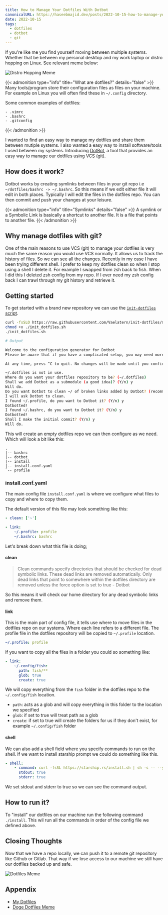 ```yaml
---
title: How to Manage Your Dotfiles With Dotbot
canonicalURL: https://haseebmajid.dev/posts/2022-10-15-how-to-manage-your-dotfiles-with-dotbot/
date: 2022-10-15
tags:
  - dotfiles
  - dotbot
  - git
---
```


If you're like me you find yourself moving between multiple systems. Whether that be between my personal
desktop and my work laptop or distro hopping on Linux. See relevant meme below:

![Distro Hopping Meme](images/distro_hopping.jpg)

{{< admonition type="info" title="What are dotfiles?" details="false" >}}
Many tools/program store their configuration files as files on your machine.
For example on Linux you will often find these in `~/.config` directory.

Some common examples of dotfiles:
	
	- .vimrc
	- .bashrc
	- .gitconfig
{{< /admonition >}}

I wanted to find an easy way to manage my dotfiles and share them between mutiple systems.
I also wanted a easy way to install software/tools I used between my systems.
Introducing [DotBot](https://github.com/anishathalye/dotbot), a tool that provides an easy
way to manage our dotfiles using VCS (git).

## How does it work?

Dotbot works by creating symlinks between files in your git repo i.e `~/dotfiles/bashrc -> ~/.bashrc`.
So this means if we edit either file it will edit in both places. Typically I will edit the files in the dotfiles repo.
You can then commit and push your changes at your leisure.

{{< admonition type="info" title="Symlinks" details="false" >}}
A symlink or a Symbolic Link is basically a shortcut to another file. It is a file that points to another file.
{{< /admonition >}}

## Why manage dotfiles with git? 

One of the main reasons to use VCS (git) to manage your dotfiles is very much the same reason you would use VCS normally.
It allows us to track the history of files. So we can see all the changes. Recently in my case I have been trying different shell.
I prefer to keep my dotfiles clean so when I stop using a shell I delete it. For example I swapped from zsh back to fish.
When I did this I deleted zsh config from my repo. If I ever need my zsh config back I can trawl through my git
history and retrieve it.

## Getting started

To get started with a brand new repository we can use the [`init-dotfiles` script](https://github.com/Vaelatern/init-dotfiles).

```bash
curl -fsSLO https://raw.githubusercontent.com/Vaelatern/init-dotfiles/master/init_dotfiles.sh
chmod +x ./init_dotfiles.sh
./init_dotfiles.sh

# Output

Welcome to the configuration generator for Dotbot
Please be aware that if you have a complicated setup, you may need more customization than this script offers.

At any time, press ^C to quit. No changes will be made until you confirm.

~/.dotfiles is not in use.
Where do you want your dotfiles repository to be? (~/.dotfiles)
Shall we add Dotbot as a submodule (a good idea)? (Y/n) y
Will do.
Do you want Dotbot to clean ~/ of broken links added by Dotbot? (recommended) (Y/n) y
I will ask Dotbot to clean.
I found ~/.profile, do you want to Dotbot it? (Y/n) y
Dotbotted!
I found ~/.bashrc, do you want to Dotbot it? (Y/n) y
Dotbotted!
Shall I make the initial commit? (Y/n) y
Will do.
```

This will create an empty dotfiles repo we can then configure as we need. Which will look a bit like this:

```
.
|-- bashrc
|-- dotbot
|-- install
|-- install.conf.yaml
`-- profile
```

### install.conf.yaml

The main config file `install.conf.yaml` is where we configure what files to copy and where to copy them.

The default version of this file may look something like this:

```yaml
- clean: ['~']

- link:
    ~/.profile: profile
    ~/.bashrc: bashrc
```

Let's break down what this file is doing;

#### clean

> Clean commands specify directories that should be checked for dead symbolic links. These dead links are removed automatically. Only dead links that point to somewhere within the dotfiles directory are removed unless the force option is set to true - Dotbot

So this means it will check our home directory for any dead symbolic links and remove them.

#### link

This is the main part of config file, it tells use where to move files in the dotfiles repo on our systems.
Where each line refers to a different file.
The profile file in the dotfiles repository will be copied to `~/.profile` location.

```yaml
~/.profile: profile
```

If you want to copy all the files in a folder you could so something like:

```yaml
- link:
    ~/.config/fish:
      path: fish/**
      glob: true
      create: true
```

We will copy everything from the `fish` folder in the dotfiles repo to the `~/.config/fish` location.

- `path`: acts as a glob and will copy everything in this folder to the location we specified
- `glob`: if set to true will treat path as a glob
- `create`: if set to true will create the folders for us if they don't exist, for example `~/.config/fish` folder

#### shell

We can also add a shell field where you specify commands to run on the shell. If we want to install starship prompt
we could do something like this.

```yaml
- shell:
    - command: curl -fsSL https://starship.rs/install.sh | sh -s -- --yes
      stdout: true
      stderr: true
```

We set stdout and stderr to true so we can see the command output.

## How to run it?

To "install" our dotfiles on our machine run the following command `./install`.
This wil run all the commands in order of the config file we defined above.

## Closing Thoughts

Now that we have a repo locally, we can push it to a remote git repository like Github or Gitlab.
That way if we lose access to our machine we still have our dotfiles backed up and safe.

![Dotfiles Meme](images/dotfiles.jpg)

## Appendix

- [My Dotfiles](https://gitlab.com/hmajid2301/dotfiles)
- [Doge Dotfiles Meme](https://github.com/PatentLobster/dotfiles)
